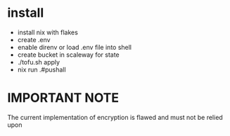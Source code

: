 # install
- install nix with flakes
- create .env
- enable direnv or load .env file into shell
- create bucket in scaleway for state
- ./tofu.sh apply
- nix run .#pushall

# IMPORTANT NOTE
The current implementation of encryption is flawed and must not be relied upon
